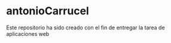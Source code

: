 # antonioCarrucel
Este repositorio ha sido creado con el fin de entregar la tarea de aplicaciones web

